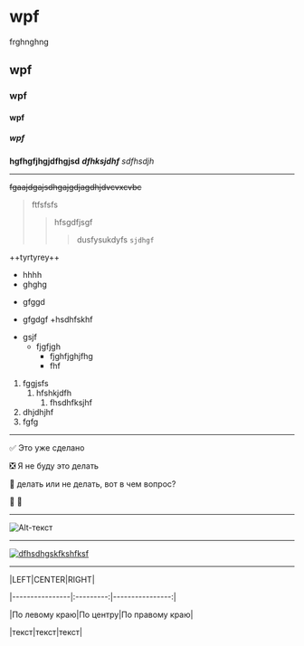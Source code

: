 # wpf 
frghnghng
## wpf
### wpf
#### wpf
##### wpf
**hgfhgfjhgjdfhgjsd**
***dfhksjdhf***
*sdfhsdjh*

________________________
~~fgaajdgajsdhgajgdjagdhjdvcvxcvbc~~
>ftfsfsfs
>>hfsgdfjsgf
>>>dusfysukdyfs
```sjdhgf```

++tyrtyrey++
+ hhhh
+ ghghg
- gfggd
* gfgdgf
+hsdhfskhf



- gsjf
    - fjgfjgh
        - fjghfjghjfhg
        - fhf 
        
 1. fggjsfs
     1. hfshkjdfh
         1. fhsdhfksjhf
 1. dhjdhjhf
 2. fgfg

_______________________

:white_check_mark: Это уже сделано

:negative_squared_cross_mark: Я не буду это делать

:black_square_button: делать или не делать, вот в чем вопрос?

:poop:
:beers:

_________________________

![Alt-текст](https://avatars1.githubusercontent.com/u/5384215?v=3&s=460 "Орк")

________________________

[![dfhsdhgskfkshfksf](https://img.youtube.com/vi/RHPYGwVQB2o/0.jpg)](https://youtu.be/RHPYGwVQB2o)
______________________________

|LEFT|CENTER|RIGHT|

|----------------|:---------:|----------------:|

|По левому краю|По центру|По правому краю|

|текст|текст|текст|
